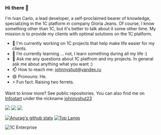 ### Hi there 👋

I'm Ivan Carlo, a lead developer, a self-proclaimed bearer of knowledge, specializing in the 1C platform in company Gloria Jeans. Of course, I know something other than 1C, but it's better to talk about it some other time. My mission is to provide my clients with optimal solutions on the 1C platform.

- 🔭 I'm currently working on 1C projects that help make life easier for my clients.
- 🌱 I’m currently learning ... not, I learn something during all my life :)
- 💬 Ask me any questions about 1C platfrom and my projects. In general ask me about anything what you want :)
- 📫 How to reach me: johnnyshut@yandex.ru
- 😄 Pronouns: He.
- ⚡ Fun fact: Raising two ferrets.

Want to know more? See public repositories. You can also find me on [Infostart](https://infostart.ru/) under the nickname [johnnyshut23](https://infostart.ru/profile/534321/)

![](https://vistr.dev/badge?repo=johnnyshut.johnnyshut&corners=square)
[![](https://img.shields.io/badge/-@johnnyshut-%23181717?style=flat-square&logo=github)](https://github.com/johnnyshut)
[![](https://img.shields.io/website?color=0ab9e6&style=flat-square&up_message=aksioma.dev&url=https%3A%2Faksioma.dev)](https://aksioma.dev)

[![Anurag's github stats](https://github-readme-stats.vercel.app/api?username=johnnyshut&count_private=true&show_icons=true&theme=tokyonight)](https://github.com/johnnyshut)
[![Top Langs](https://github-readme-stats.vercel.app/api/top-langs/?username=johnnyshut&count_private=true&hide=css&layout=compact&theme=tokyonight)](https://github.com/johnnyshut)

![1C Enterprise](https://img.shields.io/badge/-1C%20Enterprise-yellow)
